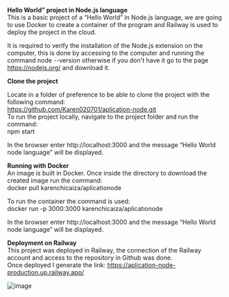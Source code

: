 **Hello World” project in Node.js language**  
This is a basic project of a “Hello World” in Node.js language, we are going to use Docker to create a container of the program and Railway is used to deploy the project in the cloud.  

It is required to verify the installation of the Node.js extension on the computer, this is done by accessing to the computer and running the command node --version otherwise if you don't have it go to the page https://nodejs.org/ and download it.  

**Clone the project**  

Locate in a folder of preference to be able to clone the project with the following command:  
https://github.com/Karen020701/aplication-node.git  
To run the project locally, navigate to the project folder and run the command:  
npm start  

In the browser enter http://localhost:3000 and the message “Hello World node language” will be displayed.  

**Running with Docker**  
An image is built in Docker. Once inside the directory to download the created image run the command:  
docker pull karenchicaiza/aplicationode  

To run the container the command is used:  
docker run -p 3000:3000 karenchicaiza/aplicationode  

In the browser enter http://localhost:3000 and the message “Hello World node language” will be displayed.  

**Deployment on Railway**  
This project was deployed in Railway, the connection of the Railway account and access to the repository in Github was done.   
Once deployed I generate the link: https://aplication-node-production.up.railway.app/

![image](https://github.com/user-attachments/assets/081acf7e-50a8-4828-bb03-c4c8833ebf3c)
